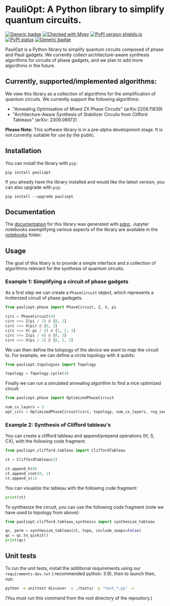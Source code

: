 # PauliOpt: A Python library to simplify quantum circuits.

[![Generic badge](https://img.shields.io/badge/python-3.8+-green.svg)](https://docs.python.org/3.8/)
[![Checked with Mypy](http://www.mypy-lang.org/static/mypy_badge.svg)](https://github.com/python/mypy)
[![PyPI version shields.io](https://img.shields.io/pypi/v/pauliopt.svg)](https://pypi.python.org/pypi/pauliopt/)
[![PyPI status](https://img.shields.io/pypi/status/pauliopt.svg)](https://pypi.python.org/pypi/pauliopt/)
[![Generic badge](https://img.shields.io/badge/supported%20by-Hashberg%20Quantum-blue)](https://hashberg.io/)

PauliOpt is a Python library to simplify quantum circuits composed of phase and Pauli
gadgets. We currently collect architecture-aware synthesis algorithms for circuits of
phase gadgets, and we plan to add more algorithms in the future.

## Currently, supported/implemented algorithms:

We view this library as a collection of algorithms for the simplification of quantum
circuits. We currently support the following algorithms:

- "Annealing Optimisation of Mixed ZX Phase Circuits" (arXiv:2206.11839)
- "Architecture-Aware Synthesis of Stabilizer Circuits from Clifford Tableaus" (arXiv:
  2309.08972)

**Please Note:** This software library is in a pre-alpha development stage. It is not
currently suitable for use by the public.

## Installation

You can install the library with `pip`:

```
pip install pauliopt
```

If you already have the library installed and would like the latest version, you can also
upgrade with `pip`:

```
pip install --upgrade pauliopt
```

## Documentation

The [documentation](https://sg495.github.io/pauliopt/pauliopt/index.html) for this library
was generated with [pdoc](https://pdoc3.github.io/pdoc/). Jupyter notebooks exemplifying
various aspects of the library are available in the [notebooks](./notebooks) folder.

## Usage

The goal of this libary is to provide a simple interface and a collection of algorithms
relevant for the synthesis of quantum circuits.

### Example 1: Simplifying a circuit of phase gadgets

As a first step we can create a ``PhaseCircuit`` object, which represents a trotterized
circuit of phase gadegets.

```python
from pauliopt.phase import PhaseCircuit, Z, X, pi

circ = PhaseCircuit(4)
circ >>= Z(pi / 2) @ {0, 1}
circ >>= X(pi) @ {0, 2}
circ >>= X(-pi / 4) @ {1, 2, 3}
circ >>= Z(pi / 4) @ {0, 3}
circ >>= X(pi / 2) @ {0, 1, 3}
```

We can then define the tolopogy of the device we want to map the circuit to. For example,
we can define a circle topology with 4 qubits:

```python
from pauliopt.topologies import Topology

topology = Topology.cycle(4)
```

Finally we can run a simulated annealing algorithm to find a nice optimized circuit:

```python
from pauliopt.phase import OptimizedPhaseCircuit

num_cx_layers = 3
opt_circ = OptimizedPhaseCircuit(circ, topology, num_cx_layers, rng_seed=0)
```

### Example 2: Synthesis of Clifford tableau's

You can create a clifford tableau and append/prepend operations (H, S, CX), with the
following code fragment:

```python
from pauliopt.clifford.tableau import CliffordTableau

ct = CliffordTableau(3)

ct.append_h(0)
ct.append_cnot(0, 2)
ct.append_s(1)
```

You can visualize the tableau with the following code fragment:

```python
print(ct)
```

To synthesize the circuit, you can use the following code fragment (note we have used to
topology from above):

```python
from pauliopt.clifford.tableau_synthesis import synthesize_tableau

qc, perm = synthesize_tableau(ct, topo, include_swaps=False)
qc = qc.to_qiskit()
print(qc)
```

## Unit tests

To run the unit tests, install the additional requirements using
our `requirements-dev.txt` (
recommended python: 3.9), then to launch then, run:

```bash
python -m unittest discover -s ./tests/ -p "test_*.py" -v 
```

(You must run this command from the root directory of the repository.)